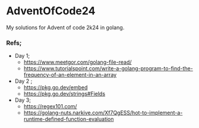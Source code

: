 # AdventOfCode24
My solutions for Advent of code 2k24 in golang.

### Refs;

- Day 1;
    - https://www.meetgor.com/golang-file-read/
    - https://www.tutorialspoint.com/write-a-golang-program-to-find-the-frequency-of-an-element-in-an-array
- Day 2 ;
    - https://pkg.go.dev/embed
    - https://pkg.go.dev/strings#Fields
- Day 3;
    - https://regex101.com/
    - https://golang-nuts.narkive.com/Xf7QgESS/hot-to-implement-a-runtime-defined-function-evaluation
